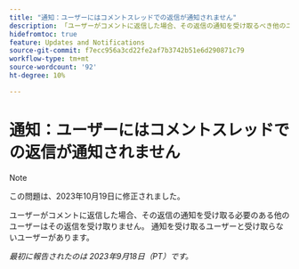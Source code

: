 ```yaml
---
title: "通知：ユーザーにはコメントスレッドでの返信が通知されません"
description: 「ユーザーがコメントに返信した場合、その返信の通知を受け取るべき他のユーザーは受け取りません。 通知を受け取るユーザーと受け取らないユーザーがいます。
hidefromtoc: true
feature: Updates and Notifications
source-git-commit: f7ecc956a3cd22fe2af7b3742b51e6d290871c79
workflow-type: tm+mt
source-wordcount: '92'
ht-degree: 10%

---
```



# 通知：ユーザーにはコメントスレッドでの返信が通知されません

>[!NOTE]
>
>この問題は、2023年10月19日に修正されました。

ユーザーがコメントに返信した場合、その返信の通知を受け取る必要のある他のユーザーはその返信を受け取りません。 通知を受け取るユーザーと受け取らないユーザーがあります。

_最初に報告されたのは 2023年9月18日（PT）です。_
